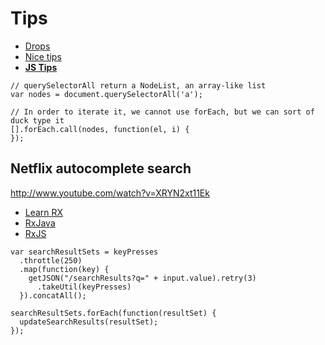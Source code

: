 # Tips

* [Drops](https://kickdrop.me/drops)
* [Nice tips](http://arqex.com/939/learning-much-javascript-one-line-code)
* [**JS Tips**](http://www.jstips.co/)

```
// querySelectorAll return a NodeList, an array-like list
var nodes = document.querySelectorAll('a');

// In order to iterate it, we cannot use forEach, but we can sort of duck type it
[].forEach.call(nodes, function(el, i) {
});
```

## Netflix autocomplete search

http://www.youtube.com/watch?v=XRYN2xt11Ek

* [Learn RX](http://jhusain.github.io/learnrx/)
* [RxJava](https://github.com/Netflix/RxJava/wiki/Observable)
* [RxJS](https://github.com/Reactive-Extensions/RxJS)

```
var searchResultSets = keyPresses
  .throttle(250)
  .map(function(key) {
    getJSON("/searchResults?q=" + input.value).retry(3)
      .takeUtil(keyPresses)
  }).concatAll();
  
searchResultSets.forEach(function(resultSet) {
  updateSearchResults(resultSet);
});
```
